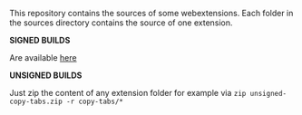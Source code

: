 This repository contains the sources of some webextensions. 
Each folder in the sources directory contains the source of one extension.

**SIGNED BUILDS**

Are available [here](https://addons.mozilla.org/firefox/user/13634657/)

**UNSIGNED BUILDS**

Just zip the content of any extension folder for example via `zip unsigned-copy-tabs.zip -r copy-tabs/*`


